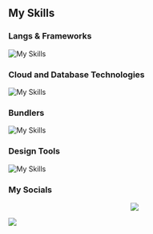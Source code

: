 
## My Skills
  ### Langs & Frameworks
  ![My Skills](https://skillicons.dev/icons?i=html,js,ts,css,react,tailwind,py,express,solidity,rust,electron,nodejs,md)
 
  ### Cloud and Database Technologies
  ![My Skills](https://skillicons.dev/icons?i=supabase,aws,gcp,vercel,heroku)
  ### Bundlers
  ![My Skills](https://skillicons.dev/icons?i=webpack,gulp)
   ### Design Tools
  ![My Skills](https://skillicons.dev/icons?i=ae,xd,figma,pr,ps)


  ### My Socials
  

<p align="center">
    <a href="https://github.com/nermalcat69/">
        <img src="https://github-readme-streak-stats.herokuapp.com?user=nermalcat69&hide_border=true&background=0D1117&currStreakLabel=FFFFFF&sideLabels=FFFFFF&currStreakNum=FFFFFF&dates=FFFFFF&sideNums=FFFFFF&fire=f04848&ring=f04848&stroke=FFFFFFFF)](https://git.io/streak-stats" />
  </a> </p>
<img src="https://discord.com/widget?id=1149403900919697499&theme=dark"/>
